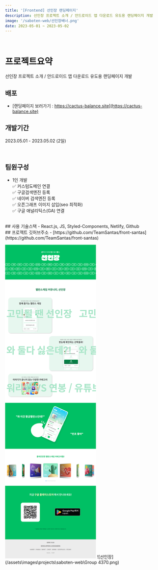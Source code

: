 ```yaml
---
title: '[Frontend] 선인장 랜딩페이지'
description: 선인장 프로젝트 소개 / 안드로이드 앱 다운로드 유도용 랜딩페이지 개발 
image: '/saboten-web/선인장배너.png'
date: 2023-05-01 ~ 2023-05-02
---
```


<br/>

# 프로젝트요약
선인장 프로젝트 소개 / 안드로이드 앱 다운로드 유도용 랜딩페이지 개발

## 배포
- [랜딩페이지 보러가기 : https://cactus-balance.site](https://cactus-balance.site)

## 개발기간
2023.05.01 - 2023.05.02 (2일)

<br/>

## 팀원구성
- 1인 개발<br/>
✅ 커스텀도메인 연결<br/>
✅ 구글검색엔진 등록<br/>
✅ 네이버 검색엔진 등록<br/>
✅ 오픈그래프 이미지 삽입(seo 최적화)<br/>
✅ 구글 애널리틱스(GA) 연결<br/>

<br/>
## 사용 기술스택
- React.js, JS, Styled-Components, Netlify, Github

<br/>
## 프로젝트 깃허브주소
- [https://github.com/TeamSantas/front-santas](https://github.com/TeamSantas/front-santas)

<br/>


![선인장전체](/assets\images\projects\saboten-web\전체.png)
![선인장](/assets\images\projects\saboten-web\Group 4370.png)
